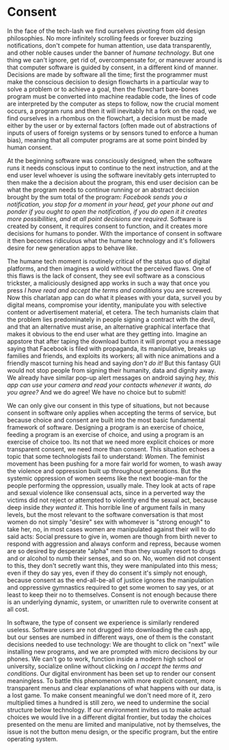 # Consent

In the face of the tech-lash we find ourselves pivoting from old design philosophies. No more infinitely scrolling feeds or forever buzzing notifications, don't compete for human attention, use data transparently, and other noble causes under the banner of *humane technology*. But one thing we can't ignore, get rid of, overcompensate for, or maneuver around is that computer software is guided by consent, in a different kind of manner. Decisions are made by software all the time; first the programmer must make the conscious decision to design flowcharts in a particular way to solve a problem or to achieve a goal, then the flowchart bare-bones program must be converted into machine readable code, the lines of code are interpreted by the computer as steps to follow, now the crucial moment occurs, a program runs and then it will inevitably hit a fork on the road, we find ourselves in a rhombus on the flowchart, a decision must be made either by the user or by external factors (often made out of abstractions of inputs of users of foreign systems or by sensors tuned to enforce a human bias), meaning that all computer programs are at some point binded by human consent.

At the beginning software was consciously designed, when the software runs it needs conscious input to continue to the next instruction, and at the end user level whoever is using the software inevitably gets interrupted to then make the a decision about the program, this end user decision can be what the program needs to continue running or an abstract decision brought by the sum total of the program: *Facebook sends you a notification, you stop for a moment in your head, get your phone out and ponder if you ought to open the notification, if you do open it it creates more possibilities, and at all point decisions are required*. Software is created by consent, it requires consent to function, and it creates more decisions for humans to ponder. With the importance of consent in software it then becomes ridiculous what the humane technology and it's followers desire for new generation apps to behave like.

The humane tech moment is routinely critical of the status quo of digital platforms, and then imagines a wold without the perceived flaws. One of this flaws is the lack of consent, they see evil software as a conscious trickster, a maliciously designed app works in such a way that once you press *I have read and accept the terms and conditions* you are screwed. Now this charlatan app can do what it pleases with your data, surveil you by digital means, compromise your identity, manipulate you with selective content or advertisement material, et cetera. The tech humanists claim that the problem lies predominately in people signing a contract with the devil, and that an alternative must arise, an alternative graphical interface that makes it obvious to the end user what are they getting into. Imagine an appstore that after taping the download button it will prompt you a message saying that Facebook is filed with propaganda, its manipulative, breaks up families and friends, and exploits its workers; all with nice animations and a friendly mascot turning his head and saying *don't do it!* But this fantasy GUI would not stop people from signing their humanity, data and dignity away. We already have similar pop-up alert messages on android saying *hey, this app can use your camera and read your contacts whenever it wants, do you agree?* And we do agree! We have no choice but to submit!

We can only give our consent in this type of situations, but not because consent in software only applies when accepting the terms of service, but because choice and consent are built into the most basic fundamental framework of software. Designing a program is an exercise of choice, feeding a program is an exercise of choice, and using a program is an exercise of choice too. Its not that we need more explicit choices or more transparent consent, we need more than consent. This situation echoes a topic that some technologists fail to understand: *Women*. The feminist movement has been pushing for a more fair world for women, to wash away the violence and oppression built up throughout generations. But the systemic oppression of women seems like the next boogie-man for the people performing the oppression, usually male. They look at acts of rape and sexual violence like consensual acts, since in a perverted way the victims did not reject or attempted to violently end the sexual act, because deep inside *they wanted it*. This horrible line of argument fails in many levels, but the most relevant to the software conversation is that most women do not simply "desire" sex with whomever is "strong enough" to take her, no, in most cases women are manipulated against their will to do said acts: Social pressure to give in, women are though from birth never to respond with aggression and always conform and repress, because women are so desired by desperate "alpha" men than they usually resort to drugs and or alcohol to numb their senses, and so on. No, women did not consent to this, they don't secretly want this, they were manipulated into this mess; even if they do say yes, even if they do consent it's simply not enough, because consent as the end-all-be-all of justice ignores the manipulation and oppressive gymnastics required to get some women to say yes, or at least to keep their no to themselves. Consent is not enough because there is an underlying dynamic, system, or unwritten rule to overwrite consent at all cost.

In software, the type of consent we experience is similarly rendered useless. Software users are not drugged into downloading the cash app, but our senses are numbed in different ways, one of them is the constant decisions needed to use technology: We are thought to click on "next" wile installing new programs, and we are prompted with micro decisions by our phones. We can't go to work, function inside a modern high school or university, socialize online without clicking on *I accept the terms and conditions*. Our digital environment has been set up to render our consent meaningless. To battle this phenomenon with more explicit consent, more transparent menus and clear explanations of what happens with our data, is a lost game. To make consent meaningful we don't need more of it, zero multiplied times a hundred is still zero, we need to undermine the social structure below technology. If our environment invites us to make actual choices we would live in a different digital frontier, but today the choices presented on the menu are limited and manipulative, not by themselves, the issue is not the button menu design, or the specific program, but the entire operating system.